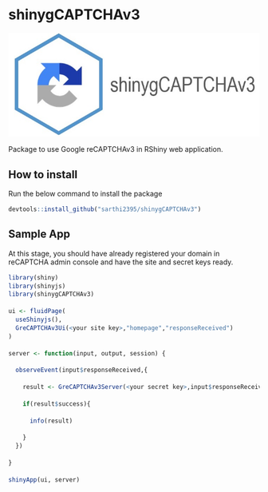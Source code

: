 # shinygCAPTCHAv3

![Logo](PackageLogo.jpg)

Package to use Google reCAPTCHAv3 in RShiny web application.

How to install
--------------

Run the below command to install the package

``` r
devtools::install_github("sarthi2395/shinygCAPTCHAv3")
```

Sample App
----------

At this stage, you should have already registered your domain in reCAPTCHA admin console and have the site and secret keys ready.

``` r
library(shiny)
library(shinyjs)
library(shinygCAPTCHAv3)

ui <- fluidPage(
  useShinyjs(),
  GreCAPTCHAv3Ui(<your site key>,"homepage","responseReceived")
)

server <- function(input, output, session) {
  
  observeEvent(input$responseReceived,{

    result <- GreCAPTCHAv3Server(<your secret key>,input$responseReceived)
    
    if(result$success){
      
      info(result)

    }
  })
  
}

shinyApp(ui, server)
````
